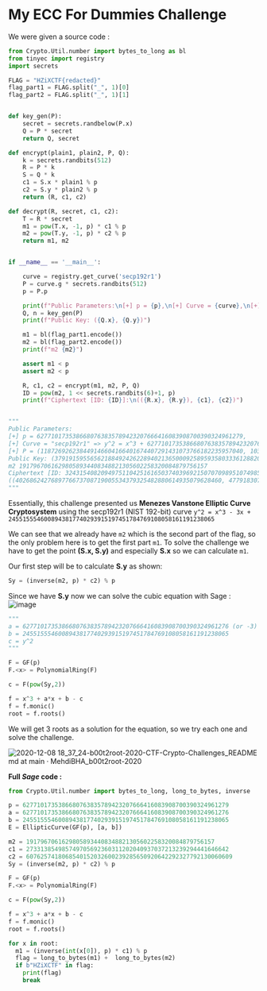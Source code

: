 # My ECC For Dummies Challenge


We were given a source code :

```python
from Crypto.Util.number import bytes_to_long as bl
from tinyec import registry
import secrets

FLAG = "HZiXCTF{redacted}"
flag_part1 = FLAG.split("_", 1)[0]
flag_part2 = FLAG.split("_", 1)[1]


def key_gen(P):
    secret = secrets.randbelow(P.x)
    Q = P * secret
    return Q, secret

def encrypt(plain1, plain2, P, Q):
    k = secrets.randbits(512)
    R = P * k
    S = Q * k
    c1 = S.x * plain1 % p
    c2 = S.y * plain2 % p
    return (R, c1, c2)

def decrypt(R, secret, c1, c2):
    T = R * secret
    m1 = pow(T.x, -1, p) * c1 % p
    m2 = pow(T.y, -1, p) * c2 % p
    return m1, m2


if __name__ == '__main__':

    curve = registry.get_curve('secp192r1')
    P = curve.g * secrets.randbits(512)
    p = P.p

    print(f"Public Parameters:\n[+] p = {p},\n[+] Curve = {curve},\n[+] P = ({P.x}, {P.y})")
    Q, n = key_gen(P)
    print(f"Public Key: ({Q.x}, {Q.y})")

    m1 = bl(flag_part1.encode())
    m2 = bl(flag_part2.encode())
    print(f"m2 {m2}")

    assert m1 < p
    assert m2 < p

    R, c1, c2 = encrypt(m1, m2, P, Q)
    ID = pow(m2, 1 << secrets.randbits(6)+1, p)
    print(f"Ciphertext [ID: {ID}]:\n(({R.x}, {R.y}), {c1}, {c2})")


"""
Public Parameters:
[+] p = 6277101735386680763835789423207666416083908700390324961279,
[+] Curve = "secp192r1" => y^2 = x^3 + 6277101735386680763835789423207666416083908700390324961276x + 2455155546008943817740293915197451784769108058161191238065 (mod 6277101735386680763835789423207666416083908700390324961279),
[+] P = (118726926238449146604166401674407291431073766182235957040, 103402990690546929415284676612346715211634004109234253773)
Public Key: (3791915955656218849242622894021365000925895935803336128820, 3329966616739715465745728730933058401053191194343496097662)
m2 19179670616298058934408348821305602258320084879756157
Ciphertext [ID: 3243154082094975110425161650374039692150707098951074985457]:
((4026862427689776673708719005534379325482880614935079628460, 4779183078484891486346057607813184593429180233415496627902), 273313854985749705692360311202040937037213239294441646642, 6076257418068540152032600239285650920642292327792130060609)
"""
```

Essentially, this challenge presented us **Menezes Vanstone Elliptic Curve Cryptosystem** using the secp192r1 (NIST 192-bit) curve ```y^2 = x^3 - 3x + 2455155546008943817740293915197451784769108058161191238065```

We can see that we already have ```m2``` which is the second part of the flag, so the only problem here is to get the first part ```m1```. To solve the challenge we have to get the point **(S.x, S.y)** and especially **S.x** so we can calculate ```m1```.

Our first step will be to calculate **S.y** as shown:
```python
Sy = (inverse(m2, p) * c2) % p
```

Since we have **S.y** now we can solve the cubic equation with Sage :
![image](https://user-images.githubusercontent.com/62826765/116828938-ba5dfd80-ab99-11eb-9456-99caf341cffd.png)
```python
"""
a = 6277101735386680763835789423207666416083908700390324961276 (or -3)
b = 2455155546008943817740293915197451784769108058161191238065
c = y^2
"""

F = GF(p)
F.<x> = PolynomialRing(F)

c = F(pow(Sy,2))

f = x^3 + a*x + b - c
f = f.monic()
root = f.roots()
```
We will get 3 roots as a solution for the equation, so we try each one and solve the challenge.

![2020-12-08 18_37_24-b00t2root-2020-CTF-Crypto-Challenges_README md at main · MehdiBHA_b00t2root-2020](https://user-images.githubusercontent.com/62826765/101520233-79641300-3984-11eb-888f-1ad5c2c6d68c.png)

**Full _Sage_ code :**
```python
from Crypto.Util.number import bytes_to_long, long_to_bytes, inverse

p = 6277101735386680763835789423207666416083908700390324961279
a = 6277101735386680763835789423207666416083908700390324961276
b = 2455155546008943817740293915197451784769108058161191238065
E = EllipticCurve(GF(p), [a, b])

m2 = 19179670616298058934408348821305602258320084879756157
c1 = 273313854985749705692360311202040937037213239294441646642
c2 = 6076257418068540152032600239285650920642292327792130060609
Sy = (inverse(m2, p) * c2) % p

F = GF(p)
F.<x> = PolynomialRing(F)

c = F(pow(Sy,2))

f = x^3 + a*x + b - c
f = f.monic()
root = f.roots()

for x in root:
  m1 = (inverse(int(x[0]), p) * c1) % p
  flag = long_to_bytes(m1) +  long_to_bytes(m2)
  if b"HZiXCTF" in flag:
    print(flag)
    break
```
